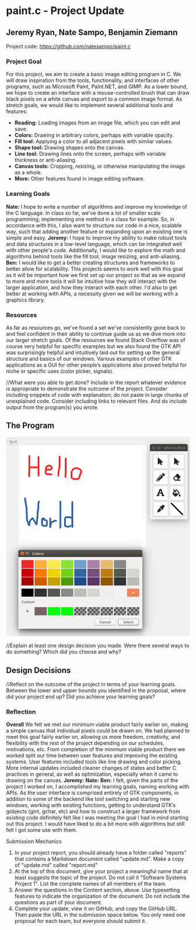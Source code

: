 # paint.c - Project Update
## Jeremy Ryan, Nate Sampo, Benjamin Ziemann
Project code: https://github.com/natesampo/paint.c
### Project Goal
For this project, we aim to create a basic image editing program in C. We will draw inspiration from the tools, functionality, and interfaces of other programs, such as Microsoft Paint, Paint.<span></span>NET, and GIMP.
As a lower bound, we hope to create an interface with a mouse-controlled brush that can draw black pixels on a white canvas and export to a common image format. As stretch goals, we would like to implement several additional tools and features:
- **Reading:** Loading images from an image file, which you can edit and save.
- **Colors:** Drawing in arbitrary colors, perhaps with variable opacity.
- **Fill tool:** Applying a color to all adjacent pixels with similar values.
- **Shape tool:** Drawing shapes onto the canvas.
- **Line tool:** Drawing lines onto the screen, perhaps with variable thickness or anti-aliasing.
- **Canvas tools:** Cropping, resizing, or otherwise manipulating the image as a whole.
- **More:** Other features found in image editing software.
 
### Learning Goals
**Nate:** I hope to write a number of algorithms and improve my knowledge of the C language. In class so far, we've done a lot of smaller scale programming; implementing one method in a class for example. So, in accordance with this, I also want to structure our code in a nice, scalable way, such that adding another feature or expanding upon an existing one is simple and easy.
**Jeremy:** I hope to improve my ability to make robust tools and data structures in a low-level language, which can be integrated well with other people's code. Additionally, I would like to explore the math and algorithms behind tools like the fill tool, image resizing, and anti-aliasing.
**Ben:** I would like to get a better creating structures and frameworks to better allow for scalability. This projects seems to work well with this goal as it will be important how we first set up our project so that as we expand to more and more tools it will be intuitive how they will interact with the larger application, and how they interact with each other. I'd also to get better at working with APIs, a necessity given we will be working with a graphics library.
 
### Resources
As far as resources go, we've found a set we've consistently gone back to and feel confident in their ability to continue guide us as we dive more into our larger stretch goals. Of the resources we found Stack Overflow was of course very helpful for specific examples but we also found the GTK API was surprisingly helpful and intuitively laid out for setting up the general structure and basics of our windows. Various examples of other GTK applications as a GUI for other people’s applications also proved helpful for niche or specific uses (color picker, signals).
 
//What were you able to get done?  Include in the report whatever evidence is appropriate to demonstrate the outcome of the project.  Consider including snippets of code with explanation; do not paste in large chunks of unexplained code.  Consider including links to relevant files.  And do include output from the program(s) you wrote.
## The Program
![alt text](https://github.com/natesampo/paint.c/blob/master/use.png "paint.c")
 
 
 
//Explain at least one design decision you made.  Were there several ways to do something?  Which did you choose and why?
## Design Decisions
 
//Reflect on the outcome of the project in terms of your learning goals.  Between the lower and upper bounds you identified in the proposal, where did your project end up?  Did you achieve your learning goals?
 
### Reflection
**Overall** 
We felt we met our minimum viable product fairly earlier on, making a simple canvas that individual pixels could be drawn on. We had planned to meet this goal fairly earlier on, allowing us more freedom, creativity, and flexibility with the rest of the project depending on our schedules, motivations, etc. From completion of the minimum viable product there we worked split our time between user features and improving the existing systems. User features included tools like line drawing and color picking. More internal updates included cleaner changes of states and better C practices in general, as well as optimization, especially when it came to drawing on the canvas.
**Jeremy:**
**Nate:**
**Ben:** I felt, given the parts of the project I worked on, I accomplished my learning goals, naming working with APIs. As the user interface is comprised entirely of GTK components, in addition to some of the backend like tool switching and starting new windows, working with existing functions, getting to understand GTK’s gobjects (gint, gchar, etc) and how to construct a larger framework from existing code definitely felt like I was meeting the goal I had in mind starting out this project. I would have liked to do a bit more with algorithms but still felt I got some use with them.
 
 
Submission Mechanics
1) In your project report, you should already have a folder called "reports" that contains a Markdown document called "update.md".  Make a copy of "update.md" called "report.md"
2) At the top of this document, give your project a meaningful name that at least suggests the topic of the project.  Do not call it "Software Systems Project 1".  List the complete names of all members of the team. 
3) Answer the questions in the Content section, above. Use typesetting features to indicate the organization of the document.  Do not include the questions as part of your document.
4) Complete your update, view it on GitHub, and copy the GitHub URL.  Then paste the URL in the submission space below.  You only need one proposal for each team, but everyone should submit it.
 
 


